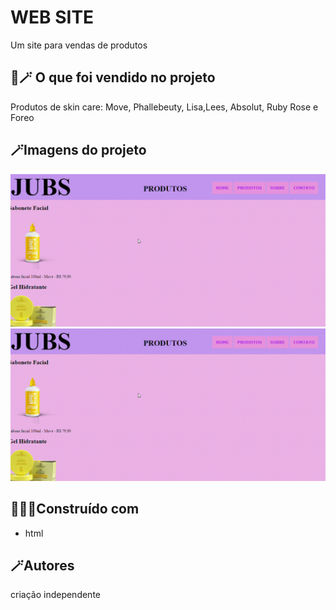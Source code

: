 # WEB SITE

Um site para vendas de produtos

## 🧴🪄 O que foi vendido no projeto
Produtos de skin care:
Move, Phallebeuty, Lisa,Lees, Absolut, Ruby Rose e Foreo

## 🪄Imagens do projeto

![](https://github.com/juliadutraves/web-site-vendas/blob/main/img/produtos.gif)
<img src="img/produtos.gif">

## 👩🏻‍💻Construído com

* html

## 🪄Autores

criação independente








